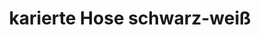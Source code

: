 ---
description_SEO: 
  Fein-karierte Hose mit elastischem Bund in schwarz-weiss. Taschen mit Reißverschluss von Selvii.
templateKey: produkt
new: true
available: true
category': hose
size:
  - size: S/M
color:
  - color: schwarz-weiß
title: karierte Hose schwarz-weiß
productinfo: >-
  95 % Polyester, 5% Elasthan.30°C Wäsche. Nicht bleichen. Behandlung mit Perchlorethylen. Nicht trockenreinigen. Nicht heiß bügeln.
modelinfo: 'Modelgröße 168cm.'
price: '26.95'
description: Fein-karierte Hose mit elastischem Bund in schwarz-weiss. Taschen mit Reißverschluss. 
featuredImage: /img/08_Selvi_Strickbluse mit Hemd-Applikationen grau-weiß_1.jpg
gallery:
  - alt: Strickbluse mit Hemd-Applikationen in grau-weiß von selvii
    image: /img/08_Selvi_Strickbluse mit Hemd-Applikationen grau-weiß_1.jpg
  - alt: Strickbluse mit Hemd-Applikationen in grau-weiß von selvii
    image: /img/08_Selvi_Strickbluse mit Hemd-Applikationen grau-weiß_2.jpg
  - alt: Strickbluse mit Hemd-Applikationen in grau-weiß von selvii
    image: /img/08_Selvi_Strickbluse mit Hemd-Applikationen grau-weiß_3.jpg
tags:
  - Bluse
---